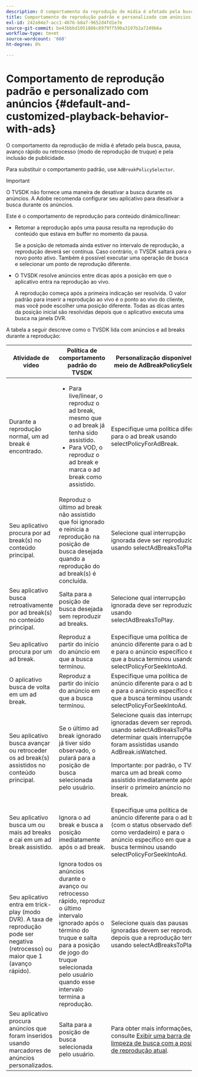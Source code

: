 ```yaml
---
description: O comportamento da reprodução de mídia é afetado pela busca, pausa, avanço rápido ou retrocesso (modo de reprodução de truque) e pela inclusão de publicidade.
title: Comportamento de reprodução padrão e personalizado com anúncios
exl-id: 242a94e7-acc1-4676-b8a7-9652d4fd1e7e
source-git-commit: be43bbbd1051886c8979ff590a3197b2a7249b6a
workflow-type: tm+mt
source-wordcount: '668'
ht-degree: 0%

---
```


# Comportamento de reprodução padrão e personalizado com anúncios {#default-and-customized-playback-behavior-with-ads}

O comportamento da reprodução de mídia é afetado pela busca, pausa, avanço rápido ou retrocesso (modo de reprodução de truque) e pela inclusão de publicidade.

Para substituir o comportamento padrão, use `AdBreakPolicySelector`.

>[!IMPORTANT]
>
>O TVSDK não fornece uma maneira de desativar a busca durante os anúncios. A Adobe recomenda configurar seu aplicativo para desativar a busca durante os anúncios.

Este é o comportamento de reprodução para conteúdo dinâmico/linear:

* Retomar a reprodução após uma pausa resulta na reprodução do conteúdo que estava em buffer no momento da pausa.

   Se a posição de retomada ainda estiver no intervalo de reprodução, a reprodução deverá ser contínua. Caso contrário, o TVSDK saltará para o novo ponto ativo. Também é possível executar uma operação de busca e selecionar um ponto de reprodução diferente.
* O TVSDK resolve anúncios entre dicas após a posição em que o aplicativo entra na reprodução ao vivo.

   A reprodução começa após a primeira indicação ser resolvida. O valor padrão para inserir a reprodução ao vivo é o ponto ao vivo do cliente, mas você pode escolher uma posição diferente. Todas as dicas antes da posição inicial são resolvidas depois que o aplicativo executa uma busca na janela DVR.

A tabela a seguir descreve como o TVSDK lida com anúncios e ad breaks durante a reprodução:

<table id="table_466538B1C2A646B89EB4F9AA111203BE"> 
 <thead> 
  <tr> 
   <th colname="col1" class="entry"> Atividade de vídeo </th> 
   <th colname="col2" class="entry"> Política de comportamento padrão do TVSDK </th> 
   <th colname="col3" class="entry">Personalização disponível por meio de <span class="codeph"> AdBreakPolicySelector </span> </th> 
  </tr>
 </thead>
 <tbody> 
  <tr> 
   <td colname="col1"> Durante a reprodução normal, um ad break é encontrado. </td> 
   <td colname="col2"> 
    <ul id="ul_10D2638676EA4ADDA718E61BD4FDC1D2"> 
     <li id="li_D5CC30F063934C738971E2E8AF00C137"> Para live/linear, o reproduz o ad break, mesmo que o ad break já tenha sido assistido. </li> 
     <li id="li_D962C0938DA74186AE99D117E5A74E38">Para VOD, o reproduz o ad break e marca o ad break como assistido. </li> 
    </ul> </td> 
   <td colname="col3">Especifique uma política diferente para o ad break usando <span class="codeph"> selectPolicyForAdBreak</span>. </td> 
  </tr> 
  <tr> 
   <td colname="col1"> Seu aplicativo procura por ad break(s) no conteúdo principal. </td> 
   <td colname="col2"> Reproduz o último ad break não assistido que foi ignorado e reinicia a reprodução na posição de busca desejada quando a reprodução do ad break(s) é concluída. </td> 
   <td colname="col3">Selecione qual interrupção ignorada deve ser reproduzida usando <span class="codeph"> selectAdBreaksToPlay</span>. </td> 
  </tr> 
  <tr> 
   <td colname="col1"> Seu aplicativo busca retroativamente por ad break(s) no conteúdo principal. </td> 
   <td colname="col2"> Salta para a posição de busca desejada sem reproduzir ad breaks. </td> 
   <td colname="col3">Selecione qual interrupção ignorada deve ser reproduzida usando <span class="codeph"> selectAdBreaksToPlay</span>.                      </td> 
  </tr> 
  <tr> 
   <td colname="col1"> Seu aplicativo procura por um ad break. </td> 
   <td colname="col2"> Reproduz a partir do início do anúncio em que a busca terminou. </td> 
   <td colname="col3">Especifique uma política de anúncio diferente para o ad break e para o anúncio específico em que a busca terminou usando <span class="codeph"> selectPolicyForSeekIntoAd</span>. </td> 
  </tr> 
  <tr> 
   <td colname="col1"> O aplicativo busca de volta em um ad break. </td> 
   <td colname="col2"> Reproduz a partir do início do anúncio em que a busca terminou. </td> 
   <td colname="col3">Especifique uma política de anúncio diferente para o ad break e para o anúncio específico em que a busca terminou usando <span class="codeph"> selectPolicyForSeekIntoAd</span>. </td> 
  </tr> 
  <tr> 
   <td colname="col1"> Seu aplicativo busca avançar ou retroceder os ad break(s) assistidos no conteúdo principal. </td> 
   <td colname="col2"> Se o último ad break ignorado já tiver sido observado, o pulará para a posição de busca selecionada pelo usuário. </td> 
   <td colname="col3">Selecione quais das interrupções ignoradas devem ser reproduzidas usando <span class="codeph"> selectAdBreaksToPlay</span> e determinar quais interrupções já foram assistidas usando <span class="codeph"> AdBreak.isWatched</span>. <p>Importante: por padrão, o TVSDK marca um ad break como assistido imediatamente após inserir o primeiro anúncio no ad break. </p> </td> 
  </tr> 
  <tr> 
   <td colname="col1"> Seu aplicativo busca um ou mais ad breaks e cai em um ad break assistido. </td> 
   <td colname="col2"> Ignora o ad break e busca a posição imediatamente após o ad break. </td> 
   <td colname="col3">Especifique uma política de anúncio diferente para o ad break (com o status observado definido como verdadeiro) e para o anúncio específico em que a busca terminou usando <span class="codeph"> selectPolicyForSeekIntoAd</span>. </td> 
  </tr> 
  <tr> 
   <td colname="col1"> Seu aplicativo entra em trick-play (modo DVR). A taxa de reprodução pode ser negativa (retrocesso) ou maior que 1 (avanço rápido). </td> 
   <td colname="col2"> Ignora todos os anúncios durante o avanço ou retrocesso rápido, reproduz o último intervalo ignorado após o término do truque e salta para a posição de jogo do truque selecionada pelo usuário quando esse intervalo termina a reprodução. </td> 
   <td colname="col3">Selecione quais das pausas ignoradas devem ser reproduzidas depois que a reprodução terminar usando <span class="codeph"> selectAdBreaksToPlay</span>. </td> 
  </tr> 
  <tr> 
   <td colname="col1"> Seu aplicativo procura anúncios que foram inseridos usando marcadores de anúncios personalizados. </td> 
   <td colname="col2"> Salta para a posição de busca selecionada pelo usuário. </td> 
   <td colname="col3">Para obter mais informações, consulte <a href="../../tvsdk-1.4-for-android/ui-configure/android-1.4-ui-seek-scrub-bar-display.md">Exibir uma barra de limpeza de busca com a posição de reprodução atual</a>. </td> 
  </tr> 
 </tbody> 
</table>
